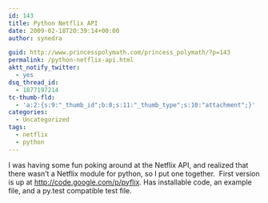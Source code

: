```yaml
---
id: 143
title: Python Netflix API
date: 2009-02-18T20:39:14+00:00
author: synedra

guid: http://www.princesspolymath.com/princess_polymath/?p=143
permalink: /python-netflix-api.html
aktt_notify_twitter:
  - yes
dsq_thread_id:
  - 1877197214
tc-thumb-fld:
  - 'a:2:{s:9:"_thumb_id";b:0;s:11:"_thumb_type";s:10:"attachment";}'
categories:
  - Uncategorized
tags:
  - netflix
  - python
---
```

I was having some fun poking around at the Netflix API, and realized that there wasn&#8217;t a Netflix module for python, so I put one together.  First version is up at <http://code.google.com/p/pyflix>. Has installable code, an example file, and a py.test compatible test file.